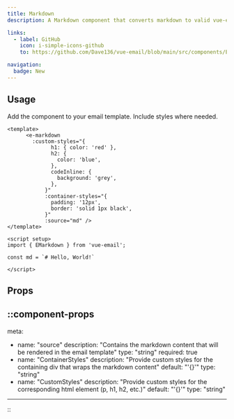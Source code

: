 ```yaml
---
title: Markdown
description: A Markdown component that converts markdown to valid vue-email template code

links:
  - label: GitHub
    icon: i-simple-icons-github
    to: https://github.com/Dave136/vue-email/blob/main/src/components/EMarkdown.vue

navigation:
  badge: New
---
```



## Usage
Add the component to your email template. Include styles where needed.

```vue
<template>
      <e-markdown 
        :custom-styles="{
              h1: { color: 'red' },
              h2: {
                color: 'blue',
              },
              codeInline: {
                background: 'grey',
              },
            }"
            :container-styles="{
              padding: '12px',
              border: 'solid 1px black',
            }"
            :source="md" />
</template>

<script setup>
import { EMarkdown } from 'vue-email';

const md = `# Hello, World!`

</script>
```

## Props

::component-props
---
meta:
  - name: "source"
    description: "Contains the markdown content that will be rendered in the email template"
    type: "string"
    required: true
  - name: "ContainerStyles"
    description: "Provide custom styles for the containing div that wraps the markdown content"
    default: "'{}'"
    type: "string"
  - name: "CustomStyles"
    description: "Provide custom styles for the corresponding html element (p, h1, h2, etc.)"
    default: "'{}'"
    type: "string"
---
::